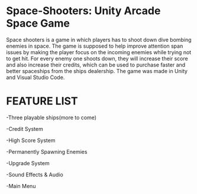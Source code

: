 # Space-Shooters: Unity Arcade Space Game

Space shooters is a game in which players has to shoot down dive bombing enemies in space. The game is supposed to help improve attention span issues by making the player focus on the incoming enemies while trying not to get hit. For every enemy one shoots down, they will increase their score and also increase their credits, which can be used to purchase faster and better spaceships from the ships dealership. The game was made in Unity and Visual Studio Code.

# FEATURE LIST

-Three playable ships(more to come)

-Credit System

-High Score System

-Permanently Spawning Enemies

-Upgrade System

-Sound Effects & Audio

-Main Menu
